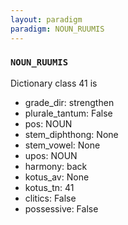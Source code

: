 ```yaml
---
layout: paradigm
paradigm: NOUN_RUUMIS
---
```

### ` NOUN_RUUMIS `

Dictionary class 41 is
* grade_dir: strengthen
* plurale_tantum: False
* pos: NOUN
* stem_diphthong: None
* stem_vowel: None
* upos: NOUN
* harmony: back
* kotus_av: None
* kotus_tn: 41
* clitics: False
* possessive: False

